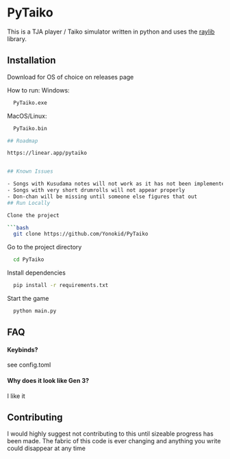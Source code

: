 
# PyTaiko

This is a TJA player / Taiko simulator written in python and uses the [raylib](https://www.raylib.com/) library.


## Installation

Download for OS of choice on releases page

How to run:
Windows:
```bash
  PyTaiko.exe
```
MacOS/Linux:
```bash
  PyTaiko.bin

## Roadmap

https://linear.app/pytaiko


## Known Issues

- Songs with Kusudama notes will not work as it has not been implemented
- Songs with very short drumrolls will not appear properly
- Don-chan will be missing until someone else figures that out
## Run Locally

Clone the project

```bash
  git clone https://github.com/Yonokid/PyTaiko
```

Go to the project directory

```bash
  cd PyTaiko
```

Install dependencies

```bash
  pip install -r requirements.txt
```

Start the game

```bash
  python main.py
```



## FAQ

#### Keybinds?

see config.toml

#### Why does it look like Gen 3?

I like it


## Contributing

I would highly suggest not contributing to this until sizeable progress has been made. The fabric of this code is ever changing and anything you write could disappear at any time
